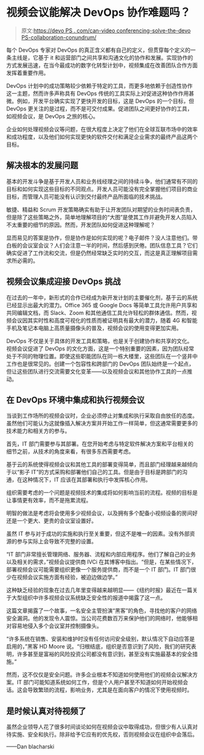# 视频会议能解决 DevOps 协作难题吗？

> 原文:[https://devo PS . com/can-video conferencing-solve-the-devo PS-collaboration-conundrum/](https://devops.com/can-videoconferencing-solve-the-devops-collaboration-conundrum/)

每个 DevOps 专家对 DevOps 的真正含义都有自己的定义，但贯穿每个定义的一条主线是，它基于 it 和运营部门之间共享和沟通文化的协作和发展。实现协作的方式发展迅速，在当今最成功的数字化转型计划中，视频集成在改善团队合作方面发挥着重要作用。

DevOps 计划中的成功策略较少依赖于特定的工具，而更多地依赖于创造性协作这一主题，然而许多声称具有 DevOps 传统的工具实际上对促进这种协作作用甚微。例如，开发平台确实实现了更快开发的目标，这是 DevOps 的一个目标，但 DevOps 更关注的是过程，而不是可交付成果。促进团队之间更好协作的工具，如视频会议，是 DevOps 之旅的核心。

企业如何处理视频会议等问题，在很大程度上决定了他们在全球互联市场中的效率和成功程度，以及他们如何实现更快的软件交付和满足企业需求的最终产品这两个目标。

## **解决根本的发展问题**

基本的开发斗争是基于开发人员和业务线经理之间的持续斗争，他们通常有不同的目标和如何实现这些目标的不同观点。开发人员可能没有完全掌握他们项目的商业目标，而管理人员可能没有认识到交付最终产品所面临的技术挑战。

敏捷、精益和 Scrum 开发策略确实有助于让开发团队对期望的业务时间表负责，但是除了这些策略之外，简单地理解项目的“大图”是使其工作并避免开发人员陷入不太重要的细节的原因。然而，开发团队如何促进这种理解呢？

显而易见的答案是协作，但是协作是如何实现的呢？电子邮件？没人注意他们。带白板的会议室会议？人们会注意一半的时间，然后感到厌倦。团队信息工具？它们确实促进了工作流和交流，但是仍然经常缺乏实时的交互，而这是真正理解项目需求所必需的。

## **视频会议集成迎接 DevOps 挑战**

在过去的一年中，新形式的合作已经成为新开发计划的主要催化剂，基于云的系统已经显示出最大的潜力。Office 365 或 Google Docs 等简单工具允许用户共享和共同编辑文档，而 Slack、Zoom 和其他通信工具允许轻松的群体通信。然而，视频会议因其实时性和高度可视化的性质而被证明具有最大的潜力，随着 4G 和智能手机及笔记本电脑上高质量摄像头的普及，视频会议的使用变得更加实用。

DevOps 不仅是关于具体的开发工具和策略，也是关于创建协作和共享的文化。视频会议促进了 DevOps 的文化方面，这是一个特别重要的因素，因为团队经常处于不同的物理位置。即使这些职能团队在同一栋大楼里，这些团队在一个竖井中工作也是很常见的。创建一个包容性和跨部门的 DevOps 团队始终是一个起点，但让这些团队进行交流需要文化变革——以及视频会议和其他协作工具的一点推动。

## **在 DevOps 环境中集成和执行视频会议**

当谈到工作场所的视频会议时，企业必须停止对集成和执行采取自由放任的态度。虽然他们可能认为这就像插入解决方案并开始工作一样简单，但这通常需要更多的技术能力和相关方的参与。

首先，IT 部门需要参与其部署。在您开始考虑与特定软件解决方案和平台相关的细节之前，从技术的角度来看，有很多东西需要考虑。

基于云的系统使得视频会议和其他工具的部署变得简单，而且部门经理越来越倾向于以“影子 IT”的方式采购和部署他们自己的工具。但是由于目标是跨部门的沟通，在这种情况下，IT 应该在其部署和执行中发挥核心作用。

组织需要考虑的一个问题是视频技术的集成将如何影响当前的流程。视频的目标是让事情更有效率，而不是拖累流程。

明智的做法是考虑将会使用多少视频会议，以及拥有多个配备小视频设备的房间好还是一个更大、更贵的会议室设置好。

虽然 IT 参与对于成功的实施和执行至关重要，但这不是唯一的因素。没有外部资源的参与实际上会导致不完整的设置。

“IT 部门非常擅长管理网络、服务器、流程和内部应用程序。他们了解自己的业务以及相关的需求，”视频会议提供商 IVCi 在其博客中指出。“但是，在某些情况下，部署视频会议可能需要组织更像一个服务提供商，而不是一个 IT 部门。IT 部门很少在视频会议实施方面有经验，被迫边做边学。”

这种缺乏经验的现象在过去几年里变得越来越明显——《纽约时报》最近在一篇关于大型组织中许多视频会议系统缺乏安全性的报道中揭露了这一点。

这篇文章揭露了一个故事，一名安全主管扮演“黑客”的角色，寻找他的客户的网络安全漏洞。他的发现令人震惊。当公司花费数百万来保护他们的网络时，他能够相对容易地侵入多个会议室并控制摄像头。

“许多系统在销售、安装和维护时没有任何访问安全级别，默认情况下自动应答是启用的，”黑客 HD Moore 说。“归根结底，组织是否意识到了风险，我们的研究表明，许多甚至是富裕的风险投资公司都没有意识到，甚至没有实施最基本的安全措施。”

然而，这不仅仅是安全问题。许多企业根本不知道如何使用他们的视频会议解决方案。IT 部门可能知道系统如何工作，但是个人用户甚至不知道如何开始视频会话。这会导致繁琐的流程，影响业务，尤其是在面向客户的情况下使用视频时。

## **是时候认真对待视频了**

虽然企业领导人花了很多时间谈论如何在视频会议中取得成功，但很少有人认真对待实施、安全和执行。除非给予它应有的优先权，否则视频会议在组织中会落后。

——Dan blacharski